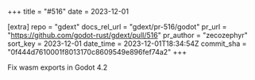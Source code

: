 +++
title = "#516"
date = 2023-12-01

[extra]
repo = "gdext"
docs_rel_url = "gdext/pr-516/godot"
pr_url = "https://github.com/godot-rust/gdext/pull/516"
pr_author = "zecozephyr"
sort_key = 2023-12-01
date_time = 2023-12-01T18:34:54Z
commit_sha = "0f444d7610001f8013170c8609549e896fef74a2"
+++

Fix wasm exports in Godot 4.2

